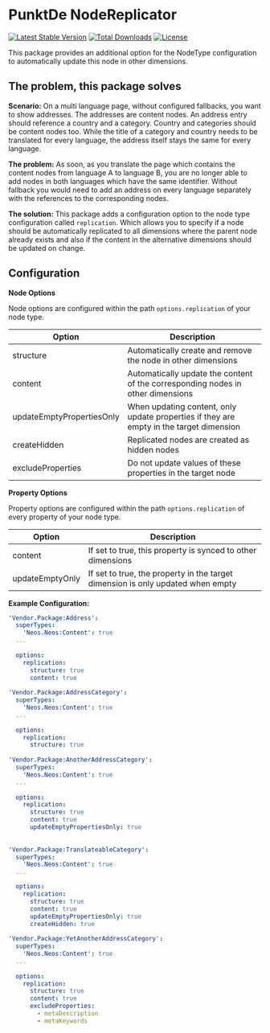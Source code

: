 # PunktDe NodeReplicator

[![Latest Stable Version](https://poser.pugx.org/punktDe/nodereplicator/v/stable)](https://packagist.org/packages/punktDe/nodereplicator) [![Total Downloads](https://poser.pugx.org/punktDe/nodereplicator/downloads)](https://packagist.org/packages/punktDe/nodereplicator) [![License](https://poser.pugx.org/punktDe/nodereplicator/license)](https://packagist.org/packages/punktDe/nodereplicator)

This package provides an additional option for the NodeType configuration to automatically update this node in other dimensions.

## The problem, this package solves

**Scenario:** On a multi language page, without configured fallbacks, you want to show addresses. The addresses are content nodes. An address entry should reference a country and a category. Country and categories should be content nodes too. While the title of a category and country needs to be translated for every language, the address itself stays the same for every language.

**The problem:** As soon, as you translate the page which contains the content nodes from language A to language B, you are no longer able to add nodes in both languages which have the same identifier. Without fallback you would need to add an address on every language separately with the references to the corresponding nodes.

**The solution:** This package adds a configuration option to the node type configuration called `replication`. Which allows you to specify if a node should be automatically replicated to all dimensions where the parent node already exists and also if the content in the alternative dimensions should be updated on change. 

## Configuration

**Node Options**

Node options are configured within the path `options.replication` of your node type.

| Option                                  | Description                                                                     |
|-----------------------------------------|---------------------------------------------------------------------------------|
| structure                   | Automatically create and remove the node in other dimensions                                |
| content                     | Automatically update the content of the corresponding nodes in other dimensions             |
| updateEmptyPropertiesOnly   | When updating content, only update properties if they are empty in the target dimension     |
| createHidden                | Replicated nodes are created as hidden nodes                                                |
| excludeProperties           | Do not update values of these properties in the target node                                 |

**Property Options**

Property options are configured within the path `options.replication` of every property of your node type.

| Option                                  | Description                                                                     |
|-----------------------------------------|---------------------------------------------------------------------------------|
| content                                 | If set to true, this property is synced to other dimensions                     |
| updateEmptyOnly                         | If set to true, the property in the target dimension is only updated when empty |

**Example Configuration:**

```yaml
'Vendor.Package:Address':
  superTypes:
    'Neos.Neos:Content': true
  ...
  
  options:
    replication:
      structure: true
      content: true
    
'Vendor.Package:AddressCategory':
  superTypes:
    'Neos.Neos:Content': true
  ...
  
  options:  
    replication:
      structure: true
      
'Vendor.Package:AnotherAddressCategory':
  superTypes:
    'Neos.Neos:Content': true
  ...
  
  options:  
    replication:
      structure: true
      content: true
      updateEmptyPropertiesOnly: true
      
      
'Vendor.Package:TranslateableCategory':
  superTypes:
    'Neos.Neos:Content': true
  ...

  options:
    replication:
      structure: true
      content: true
      updateEmptyPropertiesOnly: true
      createHidden: true
    
'Vendor.Package:YetAnotherAddressCategory':
  superTypes:
    'Neos.Neos:Content': true
  ...
  
  options:  
    replication:
      structure: true
      content: true
      excludeProperties:
        - metaDescription
        - metaKeywords
```
